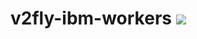 # v2fly-ibm-workers [![](https://github.com/tlmoe/v2fly-ibm-workers/workflows/Deploy%20to%20IBM%20Cloud/badge.svg)](https://github.com/tlmoe/v2fly-ibm-workers/actions)
     

